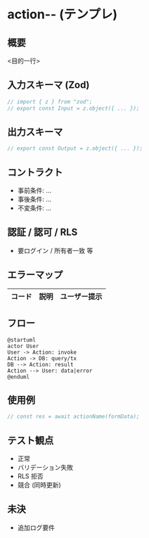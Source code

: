 # action-<scope>-<name> (テンプレ)

## 概要
<目的一行>

## 入力スキーマ (Zod)
```ts
// import { z } from "zod";
// export const Input = z.object({ ... });
```

## 出力スキーマ
```ts
// export const Output = z.object({ ... });
```

## コントラクト
- 事前条件: …
- 事後条件: …
- 不変条件: …

## 認証 / 認可 / RLS
- 要ログイン / 所有者一致 等

## エラーマップ
| コード | 説明 | ユーザー提示 |
|--------|------|--------------|

## フロー
```plantuml
@startuml
actor User
User -> Action: invoke
Action -> DB: query/tx
DB --> Action: result
Action --> User: data|error
@enduml
```

## 使用例
```ts
// const res = await actionName(formData);
```

## テスト観点
- 正常
- バリデーション失敗
- RLS 拒否
- 競合 (同時更新)

## 未決
- 追加ログ要件
